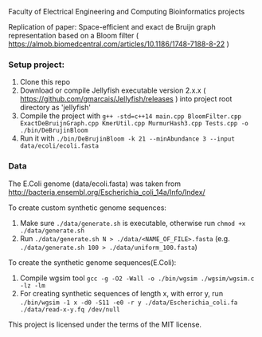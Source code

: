 Faculty of Electrical Engineering and Computing
Bioinformatics projects

Replication of paper:
Space-efficient and exact de Bruijn graph representation based on a Bloom filter ( https://almob.biomedcentral.com/articles/10.1186/1748-7188-8-22 )

### Setup project:
1. Clone this repo
2. Download or compile Jellyfish executable version 2.x.x ( https://github.com/gmarcais/Jellyfish/releases ) into project root directory as 'jellyfish'
3. Compile the project with `g++ -std=c++14 main.cpp BloomFilter.cpp ExactDeBruijnGraph.cpp KmerUtil.cpp MurmurHash3.cpp Tests.cpp -o ./bin/DeBrujinBloom`
4. Run it with `./bin/DeBrujinBloom -k 21 --minAbundance 3 --input data/ecoli/ecoli.fasta`

### Data
The E.Coli genome (data/ecoli.fasta) was taken from http://bacteria.ensembl.org/Escherichia_coli_14a/Info/Index/

To create custom synthetic genome sequences:
1. Make sure `./data/generate.sh` is executable, otherwise run `chmod +x ./data/generate.sh`
2. Run `./data/generate.sh N > ./data/<NAME_OF_FILE>.fasta` (e.g. `./data/generate.sh 100 > ./data/uniform_100.fasta`)

To create the synthetic genome sequences(E.Coli):
1. Compile wgsim tool `gcc -g -O2 -Wall -o ./bin/wgsim ./wgsim/wgsim.c -lz -lm`
2. For creating synthetic sequences of length x, with error y, run
   `./bin/wgsim -1 x -d0 -S11 -e0 -r y ./data/Escherichia_coli.fa ./data/read-x-y.fq /dev/null`

This project is licensed under the terms of the MIT license.
